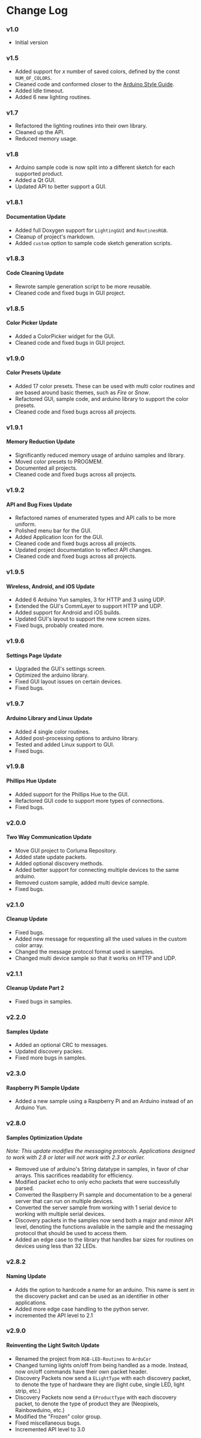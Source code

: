 # Change Log

### **v1.0**
* Initial version

### **v1.5**
* Added support for *x* number of saved colors, defined by the const `NUM_OF_COLORS`.
* Cleaned code and conformed closer to the [Arduino Style Guide](https://www.arduino.cc/en/Reference/StyleGuide).
* Added Idle timeout.
* Added 6 new lighting routines.

### **v1.7**
* Refactored the lighting routines into their own library.
* Cleaned up the API.
* Reduced memory usage.

### **v1.8**
* Arduino sample code is now split into a different sketch for each supported product.
* Added a Qt GUI.
* Updated API to better support a GUI.

### **v1.8.1**
#### Documentation Update
* Added full Doxygen support for `LightingGUI` and `RoutinesRGB`.
* Cleanup of project's markdown.
* Added `custom` option to sample code sketch generation scripts.

### **v1.8.3**
#### Code Cleaning Update
* Rewrote sample generation script to be more reusable.
* Cleaned code and fixed bugs in GUI project.

### **v1.8.5**
#### Color Picker Update
* Added a ColorPicker widget for the GUI.
* Cleaned code and fixed bugs in GUI project.

### **v1.9.0**
#### Color Presets Update
* Added 17 color presets. These can be used with multi color routines and are based around basic themes, such as *Fire* or *Snow*.
* Refactored GUI, sample code, and arduino library to support the color presets.
* Cleaned code and fixed bugs across all projects.

### **v1.9.1**
#### Memory Reduction Update
* Significantly reduced memory usage of arduino samples and library.
* Moved color presets to PROGMEM.
* Documented all projects.
* Cleaned code and fixed bugs across all projects.

### **v1.9.2**
#### API and Bug Fixes Update
* Refactored names of enumerated types and API calls to be more uniform.
* Polished menu bar for the GUI.
* Added Application Icon for the GUI.
* Cleaned code and fixed bugs across all projects.
* Updated project documentation to reflect API changes.
* Cleaned code and fixed bugs across all projects.

### **v1.9.5**
#### Wireless, Android, and iOS Update
* Added 6 Arduino Yun samples, 3 for HTTP and 3 using UDP.
* Extended the GUI's CommLayer to support HTTP and UDP.
* Added support for Android and iOS builds.
* Updated GUI's layout to support the new screen sizes.
* Fixed bugs, probably created more.

### **v1.9.6**
#### Settings Page Update
* Upgraded the GUI's settings screen.
* Optimized the arduino library.
* Fixed GUI layout issues on certain devices.
* Fixed bugs.

### **v1.9.7**
#### Arduino Library and Linux Update
* Added 4 single color routines.
* Added post-processing options to arduino library.
* Tested and added Linux support to GUI.
* Fixed bugs.

### **v1.9.8**
#### Phillips Hue Update
* Added support for the Phillips Hue to the GUI.
* Refactored GUI code to support more types of connections.
* Fixed bugs.

### **v2.0.0**
#### Two Way Communication Update
* Move GUI project to Corluma Repository.
* Added state update packets.
* Added optional discovery methods.
* Added better support for connecting multiple devices to the same arduino.
* Removed custom sample, added multi device sample.
* Fixed bugs.

### **v2.1.0**
#### Cleanup Update
* Fixed bugs.
* Added new message for requesting all the used values in the custom color array.
* Changed the message protocol format used in samples.
* Changed multi device sample so that it works on HTTP and UDP.

### **v2.1.1**
#### Cleanup Update Part 2
* Fixed bugs in samples.

### **v2.2.0**
#### Samples Update
* Added an optional CRC to messages.
* Updated discovery packes.
* Fixed more bugs in samples.

### **v2.3.0**
#### Raspberry Pi Sample Update
* Added a new sample using a Raspberry Pi and an Arduino instead of an Arduino Yun. 

### **v2.8.0**
#### Samples Optimization Update
*Note: This update modifies the messaging protocols. Applications designed to work with 2.8 or later will not work with 2.3 or earlier.*
* Removed use of arduino's String datatype in samples, in favor of char arrays. This sacrifices readability for efficiency.
* Modified packet echo to only echo packets that were successfully parsed.
* Converted the Raspberry Pi sample and documentation to be a general server that can run on multiple devices.
* Converted the server sample from working with 1 serial device to working with multiple serial devices.
* Discovery packets in the samples now send both a major and minor API level, denoting the functions available in the sample and the messaging protocol that should be used to access them.
* Added an edge case to the library that handles bar sizes for routines on devices using less than 32 LEDs.

### **v2.8.2**
#### Naming Update
* Adds the option to hardcode a name for an arduino. This name is sent in the discovery packet and can be used as an identifier in other applications.
* Added more edge case handling to the python server.
* incremented the API level to 2.1

### **v2.9.0**
#### Reinventing the Light Switch Update
* Renamed the project from `RGB-LED-Routines` to `ArduCor`
* Changed turning lights on/off from being handled as a mode. Instead, now on/off commands have their own packet header.
* Discovery Packets now send a `ELightType` with each discovery packet, to denote the type of hardware they are (light cube, single LED, light strip, etc.)
* Discovery Packets now send a `EProductType` with each discovery packet, to denote the type of product they are (Neopixels, Rainbowduino, etc.)
* Modified the "Frozen" color group.
* Fixed miscellaneous bugs.
* Incremented API level to 3.0

